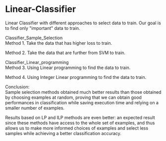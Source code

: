# Linear-Classifier

Linear Classifier with different approaches to select data to train. 
Our goal is to find only "important" data to train. 

Classifier_Sample_Selection  
Method 1. Take the data that has higher loss to train. 

Method 2. Take the data that are further from SVM to train. 

Classifier_Linear_programming  
Method 3. Using Linear programming to find the data to train. 

Method 4. Using Integer Linear programming to find the data to train.



Conclusion:  
Sample selection methods obtained much better results than those obtained by choosing examples at random, proving that we can obtain good performances in classification while saving execution time and relying on a smaller number of examples.  

Results based on LP and ILP methods are even better: an expected result since these methods have access to the whole set of examples, and thus allows us to make more informed choices of examples and select less samples while achieving a better classification accuracy.
